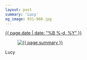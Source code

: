 ```yaml
---
layout: post
summary: 'Lucy'
og_image: 931-960.jpg
---
```


<p>
 <time>
  <a href="/931">
   {{ page.date | date: "%B %-d, %Y" }}
  </a>
 </time>
 <a href="/931">
  <figure data-taken="10/7/2019">
   <img alt="{{ page.summary }}" sizes="(min-width: 700px) 50vw, calc(100vw - 2rem)" src="{{ site.assets_url }}/931-480.jpg" srcset="{{ site.assets_url }}/931-240.jpg 240w, {{ site.assets_url }}/931-480.jpg 480w, {{ site.assets_url }}/931-720.jpg 720w, {{ site.assets_url }}/931-960.jpg 960w"/>
  </figure>
 </a>
 <span>
  Lucy
 </span>
</p>
